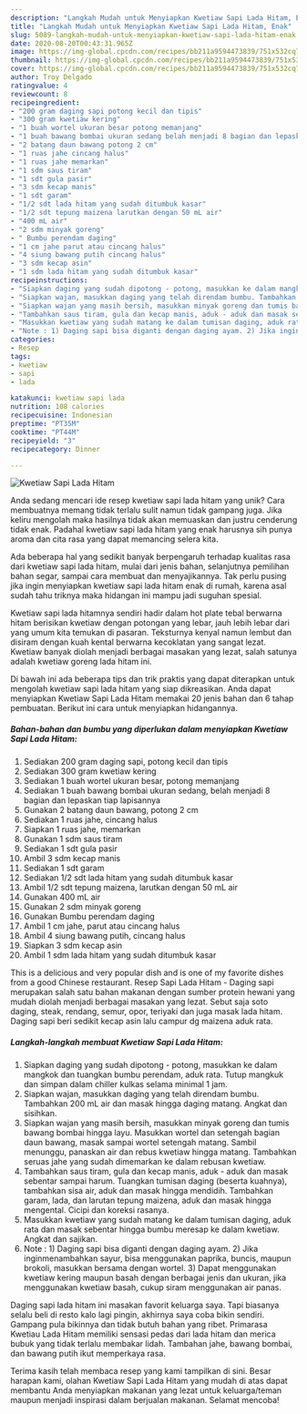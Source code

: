 ```yaml
---
description: "Langkah Mudah untuk Menyiapkan Kwetiaw Sapi Lada Hitam, Enak"
title: "Langkah Mudah untuk Menyiapkan Kwetiaw Sapi Lada Hitam, Enak"
slug: 5089-langkah-mudah-untuk-menyiapkan-kwetiaw-sapi-lada-hitam-enak
date: 2020-08-20T00:43:31.965Z
image: https://img-global.cpcdn.com/recipes/bb211a9594473839/751x532cq70/kwetiaw-sapi-lada-hitam-foto-resep-utama.jpg
thumbnail: https://img-global.cpcdn.com/recipes/bb211a9594473839/751x532cq70/kwetiaw-sapi-lada-hitam-foto-resep-utama.jpg
cover: https://img-global.cpcdn.com/recipes/bb211a9594473839/751x532cq70/kwetiaw-sapi-lada-hitam-foto-resep-utama.jpg
author: Troy Delgado
ratingvalue: 4
reviewcount: 8
recipeingredient:
- "200 gram daging sapi potong kecil dan tipis"
- "300 gram kwetiaw kering"
- "1 buah wortel ukuran besar potong memanjang"
- "1 buah bawang bombai ukuran sedang belah menjadi 8 bagian dan lepaskan tiap lapisannya"
- "2 batang daun bawang potong 2 cm"
- "1 ruas jahe cincang halus"
- "1 ruas jahe memarkan"
- "1 sdm saus tiram"
- "1 sdt gula pasir"
- "3 sdm kecap manis"
- "1 sdt garam"
- "1/2 sdt lada hitam yang sudah ditumbuk kasar"
- "1/2 sdt tepung maizena larutkan dengan 50 mL air"
- "400 mL air"
- "2 sdm minyak goreng"
- " Bumbu perendam daging"
- "1 cm jahe parut atau cincang halus"
- "4 siung bawang putih cincang halus"
- "3 sdm kecap asin"
- "1 sdm lada hitam yang sudah ditumbuk kasar"
recipeinstructions:
- "Siapkan daging yang sudah dipotong - potong, masukkan ke dalam mangkok dan tuangkan bumbu perendam, aduk rata. Tutup mangkuk dan simpan dalam chiller kulkas selama minimal 1 jam."
- "Siapkan wajan, masukkan daging yang telah direndam bumbu. Tambahkan 200 mL air dan masak hingga daging matang. Angkat dan sisihkan."
- "Siapkan wajan yang masih bersih, masukkan minyak goreng dan tumis bawang bombai hingga layu. Masukkan wortel dan setengah bagian daun bawang, masak sampai wortel setengah matang. Sambil menunggu, panaskan air dan rebus kwetiaw hingga matang. Tambahkan seruas jahe yang sudah dimemarkan ke dalam rebusan kwetiaw."
- "Tambahkan saus tiram, gula dan kecap manis, aduk - aduk dan masak sebentar sampai harum. Tuangkan tumisan daging (beserta kuahnya), tambahkan sisa air, aduk dan masak hingga mendidih. Tambahkan garam, lada, dan larutan tepung maizena, aduk dan masak hingga mengental. Cicipi dan koreksi rasanya."
- "Masukkan kwetiaw yang sudah matang ke dalam tumisan daging, aduk rata dan masak sebentar hingga bumbu meresap ke dalam kwetiaw. Angkat dan sajikan."
- "Note : 1) Daging sapi bisa diganti dengan daging ayam. 2) Jika inginmenambahkan sayur, bisa menggunakan paprika, buncis, maupun brokoli, masukkan bersama dengan wortel. 3) Dapat menggunakan kwetiaw kering maupun basah dengan berbagai jenis dan ukuran, jika menggunakan kwetiaw basah, cukup siram menggunakan air panas."
categories:
- Resep
tags:
- kwetiaw
- sapi
- lada

katakunci: kwetiaw sapi lada 
nutrition: 108 calories
recipecuisine: Indonesian
preptime: "PT35M"
cooktime: "PT44M"
recipeyield: "3"
recipecategory: Dinner

---
```



![Kwetiaw Sapi Lada Hitam](https://img-global.cpcdn.com/recipes/bb211a9594473839/751x532cq70/kwetiaw-sapi-lada-hitam-foto-resep-utama.jpg)

Anda sedang mencari ide resep kwetiaw sapi lada hitam yang unik? Cara membuatnya memang tidak terlalu sulit namun tidak gampang juga. Jika keliru mengolah maka hasilnya tidak akan memuaskan dan justru cenderung tidak enak. Padahal kwetiaw sapi lada hitam yang enak harusnya sih punya aroma dan cita rasa yang dapat memancing selera kita.

Ada beberapa hal yang sedikit banyak berpengaruh terhadap kualitas rasa dari kwetiaw sapi lada hitam, mulai dari jenis bahan, selanjutnya pemilihan bahan segar, sampai cara membuat dan menyajikannya. Tak perlu pusing jika ingin menyiapkan kwetiaw sapi lada hitam enak di rumah, karena asal sudah tahu triknya maka hidangan ini mampu jadi suguhan spesial.

Kwetiaw sapi lada hitamnya sendiri hadir dalam hot plate tebal berwarna hitam berisikan kwetiaw dengan potongan yang lebar, jauh lebih lebar dari yang umum kita temukan di pasaran. Teksturnya kenyal namun lembut dan disiram dengan kuah kental berwarna kecoklatan yang sangat lezat. Kwetiaw banyak diolah menjadi berbagai masakan yang lezat, salah satunya adalah kwetiaw goreng lada hitam ini.


Di bawah ini ada beberapa tips dan trik praktis yang dapat diterapkan untuk mengolah kwetiaw sapi lada hitam yang siap dikreasikan. Anda dapat menyiapkan Kwetiaw Sapi Lada Hitam memakai 20 jenis bahan dan 6 tahap pembuatan. Berikut ini cara untuk menyiapkan hidangannya.

<!--inarticleads1-->

##### Bahan-bahan dan bumbu yang diperlukan dalam menyiapkan Kwetiaw Sapi Lada Hitam:

1. Sediakan 200 gram daging sapi, potong kecil dan tipis
1. Sediakan 300 gram kwetiaw kering
1. Sediakan 1 buah wortel ukuran besar, potong memanjang
1. Sediakan 1 buah bawang bombai ukuran sedang, belah menjadi 8 bagian dan lepaskan tiap lapisannya
1. Gunakan 2 batang daun bawang, potong 2 cm
1. Sediakan 1 ruas jahe, cincang halus
1. Siapkan 1 ruas jahe, memarkan
1. Gunakan 1 sdm saus tiram
1. Sediakan 1 sdt gula pasir
1. Ambil 3 sdm kecap manis
1. Sediakan 1 sdt garam
1. Sediakan 1/2 sdt lada hitam yang sudah ditumbuk kasar
1. Ambil 1/2 sdt tepung maizena, larutkan dengan 50 mL air
1. Gunakan 400 mL air
1. Gunakan 2 sdm minyak goreng
1. Gunakan  Bumbu perendam daging
1. Ambil 1 cm jahe, parut atau cincang halus
1. Ambil 4 siung bawang putih, cincang halus
1. Siapkan 3 sdm kecap asin
1. Ambil 1 sdm lada hitam yang sudah ditumbuk kasar


This is a delicious and very popular dish and is one of my favorite dishes from a good Chinese restaurant. Resep Sapi Lada Hitam - Daging sapi merupakan salah satu bahan makanan dengan sumber protein hewani yang mudah diolah menjadi berbagai masakan yang lezat. Sebut saja soto daging, steak, rendang, semur, opor, teriyaki dan juga masak lada hitam. Daging sapi beri sedikit kecap asin lalu campur dg maizena aduk rata. 

<!--inarticleads2-->

##### Langkah-langkah membuat Kwetiaw Sapi Lada Hitam:

1. Siapkan daging yang sudah dipotong - potong, masukkan ke dalam mangkok dan tuangkan bumbu perendam, aduk rata. Tutup mangkuk dan simpan dalam chiller kulkas selama minimal 1 jam.
1. Siapkan wajan, masukkan daging yang telah direndam bumbu. Tambahkan 200 mL air dan masak hingga daging matang. Angkat dan sisihkan.
1. Siapkan wajan yang masih bersih, masukkan minyak goreng dan tumis bawang bombai hingga layu. Masukkan wortel dan setengah bagian daun bawang, masak sampai wortel setengah matang. Sambil menunggu, panaskan air dan rebus kwetiaw hingga matang. Tambahkan seruas jahe yang sudah dimemarkan ke dalam rebusan kwetiaw.
1. Tambahkan saus tiram, gula dan kecap manis, aduk - aduk dan masak sebentar sampai harum. Tuangkan tumisan daging (beserta kuahnya), tambahkan sisa air, aduk dan masak hingga mendidih. Tambahkan garam, lada, dan larutan tepung maizena, aduk dan masak hingga mengental. Cicipi dan koreksi rasanya.
1. Masukkan kwetiaw yang sudah matang ke dalam tumisan daging, aduk rata dan masak sebentar hingga bumbu meresap ke dalam kwetiaw. Angkat dan sajikan.
1. Note : 1) Daging sapi bisa diganti dengan daging ayam. 2) Jika inginmenambahkan sayur, bisa menggunakan paprika, buncis, maupun brokoli, masukkan bersama dengan wortel. 3) Dapat menggunakan kwetiaw kering maupun basah dengan berbagai jenis dan ukuran, jika menggunakan kwetiaw basah, cukup siram menggunakan air panas.


Daging sapi lada hitam ini masakan favorit keluarga saya. Tapi biasanya selalu beli di resto kalo lagi pingin, akhirnya saya coba bikin sendiri. Gampang pula bikinnya dan tidak butuh bahan yang ribet. Primarasa Kwetiau Lada Hitam memiliki sensasi pedas dari lada hitam dan merica bubuk yang tidak terlalu membakar lidah. Tambahan jahe, bawang bombai, dan bawang putih ikut memperkaya rasa. 

Terima kasih telah membaca resep yang kami tampilkan di sini. Besar harapan kami, olahan Kwetiaw Sapi Lada Hitam yang mudah di atas dapat membantu Anda menyiapkan makanan yang lezat untuk keluarga/teman maupun menjadi inspirasi dalam berjualan makanan. Selamat mencoba!
